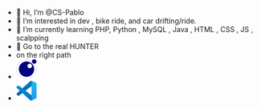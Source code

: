 - 👋 Hi, I’m @CS-Pablo
- 👀 I’m interested in dev , bike ride, and car drifting/ride.
- 🌱 I’m currently learning PHP, Python , MySQL , Java , HTML , CSS , JS , scalpping
- 💞️ Go to the real HUNTER
- on the right path
- <img src="https://raw.githubusercontent.com/devicons/devicon/master/icons/lua/lua-original.svg" alt="lua" width="40" height="40"/>
- <img src="https://raw.githubusercontent.com/devicons/devicon/master/icons/vscode/vscode-original.svg" alt="lua" width="40" height="40"/>

